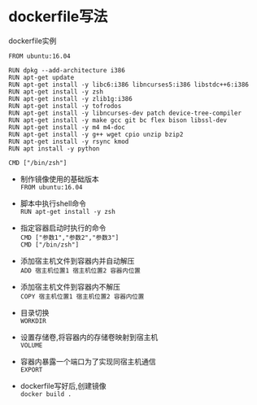 # dockerfile写法

dockerfile实例
```shell
FROM ubuntu:16.04

RUN dpkg --add-architecture i386
RUN apt-get update
RUN apt-get install -y libc6:i386 libncurses5:i386 libstdc++6:i386
RUN apt-get install -y zsh
RUN apt-get install -y zlib1g:i386
RUN apt-get install -y tofrodos
RUN apt-get install -y libncurses-dev patch device-tree-compiler
RUN apt-get install -y make gcc git bc flex bison libssl-dev
RUN apt-get install -y m4 m4-doc
RUN apt-get install -y g++ wget cpio unzip bzip2
RUN apt-get install -y rsync kmod
RUN apt install -y python

CMD ["/bin/zsh"]
```

- 制作镜像使用的基础版本  
`FROM ubuntu:16.04`

- 脚本中执行shell命令  
`RUN apt-get install -y zsh`

- 指定容器启动时执行的命令  
`CMD ["参数1","参数2","参数3"]`  
`CMD ["/bin/zsh"]`

- 添加宿主机文件到容器内并自动解压  
`ADD 宿主机位置1 宿主机位置2 容器内位置`

- 添加宿主机文件到容器内不解压  
`COPY 宿主机位置1 宿主机位置2 容器内位置`

- 目录切换  
`WORKDIR`

- 设置存储卷,将容器内的存储卷映射到宿主机  
`VOLUME`

- 容器内暴露一个端口为了实现同宿主机通信  
`EXPORT`

- dockerfile写好后,创建镜像  
`docker build .`




